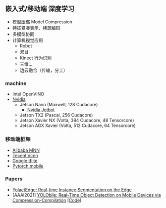 ## 嵌入式/移动端 深度学习
- 模型压缩 Model Compression
- 特征紧凑表示、稀疏编码
- 多模型协同
- 计算机视觉应用
  - Robot
  - 双目
  - Kinect 行为识别
  - 三维…
  - 边云融合（传输，分工）

### machine
- Intel OpenVINO
- [Nvidia](https://www.nvidia.cn/autonomous-machines/embedded-systems/)
  - Jetson Nano (Maxwell, 128 Cudacore)
    - [Nvidia Jetbot](https://www.nvidia.cn/autonomous-machines/embedded-systems/jetbot-ai-robot-kit/)
  - Jetson TX2 (Pascal, 256 Cudacore)
  - Jetson Xavier NX (Volta, 384 Cudacore, 48 Tensorcore)
  - Jetson AGX Xavier (Volta, 512 Cudacore, 64 Tensorcore)

### 移动端框架
- [Alibaba MNN](https://github.com/alibaba/MNN)
- [Tecent ncnn](https://github.com/Tencent/ncnn)
- [Google tflite](https://tensorflow.google.cn/lite)
- [Pytorch mobile](https://pytorch.org/mobile/home/)


### Papers
- [YolactEdge: Real-time Instance Segmentation on the Edge](https://github.com/haotian-liu/yolact_edge)
- [AAAI2021] [YOLObile: Real-Time Object Detection on Mobile Devices via Compression-Compilation](https://arxiv.org/abs/2009.05697) [[Code]](https://github.com/nightsnack/YOLObile)